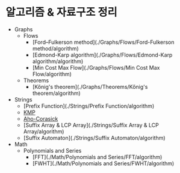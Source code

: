 # 알고리즘 & 자료구조 정리

- Graphs
    - Flows
        - [Ford–Fulkerson method](./Graphs/Flows/Ford-Fulkerson method/algorithm)
        - [Edmond-Karp algorithm](./Graphs/Flows/Edmond-Karp algorithm/algorithm)
        - [Min Cost Max Flow](./Graphs/Flows/Min Cost Max Flow/algorithm)
    - Theorems
        - [Kőnig's theorem](./Graphs/Theorems/Kőnig's theorem/algorithm)
- Strings
    - [Prefix Function](./Strings/Prefix Function/algorithm)
    - [KMP](./Strings/KMP/algorithm)
    - [Aho-Corasick](./Strings/Aho-Corasick/algorithm)
    - [Suffix Array & LCP Array](./Strings/Suffix Array & LCP Array/algorithm)
    - [Suffix Automaton](./Strings/Suffix Automaton/algorithm)
- Math
    - Polynomials and Series
        - [FFT](./Math/Polynomials and Series/FFT/algorithm)
        - [FWHT](./Math/Polynomials and Series/FWHT/algorithm)